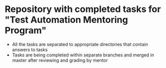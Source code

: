 # Repository with completed tasks for "Test Automation Mentoring Program"



- All the tasks are separated to appropriate directories that contain answers to tasks
- Tasks are being completed within separate branches and merged in master after reviewing and grading by mentor
